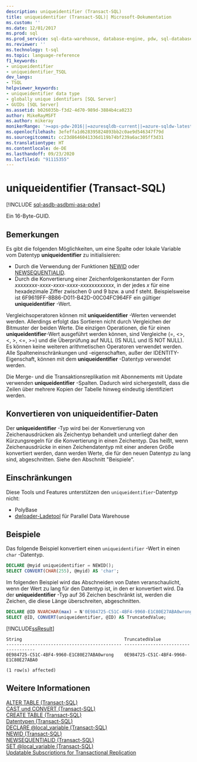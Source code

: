 ```yaml
---
description: uniqueidentifier (Transact-SQL)
title: uniqueidentifier (Transact-SQL)| Microsoft-Dokumentation
ms.custom: ''
ms.date: 12/01/2017
ms.prod: sql
ms.prod_service: sql-data-warehouse, database-engine, pdw, sql-database
ms.reviewer: ''
ms.technology: t-sql
ms.topic: language-reference
f1_keywords:
- uniqueidentifier
- uniqueidentifier_TSQL
dev_langs:
- TSQL
helpviewer_keywords:
- uniqueidentifier data type
- globally unique identifiers [SQL Server]
- GUIDs [SQL Server]
ms.assetid: b026035b-f3d2-4d70-989d-3884b4ca0233
author: MikeRayMSFT
ms.author: mikeray
monikerRange: '>=aps-pdw-2016||=azuresqldb-current||=azure-sqldw-latest||>=sql-server-2016||=sqlallproducts-allversions||>=sql-server-linux-2017||=azuresqldb-mi-current'
ms.openlocfilehash: 3efeffa1d628395824893bb2c0ae9d546347f79d
ms.sourcegitcommit: cc23d8646041336d119b74bf239a6ac305ff3d31
ms.translationtype: HT
ms.contentlocale: de-DE
ms.lasthandoff: 09/23/2020
ms.locfileid: "91115355"
---
```

# <a name="uniqueidentifier-transact-sql"></a>uniqueidentifier (Transact-SQL)
[!INCLUDE [sql-asdb-asdbmi-asa-pdw](../../includes/applies-to-version/sql-asdb-asdbmi-asa-pdw.md)]

Ein 16-Byte-GUID.
  
## <a name="remarks"></a>Bemerkungen  
Es gibt die folgenden Möglichkeiten, um eine Spalte oder lokale Variable vom Datentyp **uniqueidentifier** zu initialisieren:
-   Durch die Verwendung der Funktionen [NEWID](../../t-sql/functions/newid-transact-sql.md) oder [NEWSEQUENTIALID](../../t-sql/functions/newsequentialid-transact-sql.md).    
-   Durch die Konvertierung einer Zeichenfolgenkonstanten der Form *xxxxxxxx*-*xxxx*-*xxxx*-*xxxx*-*xxxxxxxxxxxx*, in der jedes *x* für eine hexadezimale Ziffer zwischen 0 und 9 bzw. a und f steht. Beispielsweise ist 6F9619FF-8B86-D011-B42D-00C04FC964FF ein gültiger **uniqueidentifier** -Wert.  
  
Vergleichsoperatoren können mit **uniqueidentifier** -Werten verwendet werden. Allerdings erfolgt das Sortieren nicht durch Vergleichen der Bitmuster der beiden Werte. Die einzigen Operationen, die für einen **uniqueidentifier**-Wert ausgeführt werden können, sind Vergleiche (=, <>, \<, >, \<=, >=) und die Überprüfung auf NULL (IS NULL und IS NOT NULL). Es können keine weiteren arithmetischen Operatoren verwendet werden. Alle Spalteneinschränkungen und -eigenschaften, außer der IDENTITY-Eigenschaft, können mit dem **uniqueidentifier** -Datentyp verwendet werden.
  
Die Merge- und die Transaktionsreplikation mit Abonnements mit Update verwenden **uniqueidentifier** -Spalten. Dadurch wird sichergestellt, dass die Zeilen über mehrere Kopien der Tabelle hinweg eindeutig identifiziert werden.
  
## <a name="converting-uniqueidentifier-data"></a>Konvertieren von uniqueidentifier-Daten  
Der **uniqueidentifier** -Typ wird bei der Konvertierung von Zeichenausdrücken als Zeichentyp behandelt und unterliegt daher den Kürzungsregeln für die Konvertierung in einen Zeichentyp. Das heißt, wenn Zeichenausdrücke in einen Zeichendatentyp mit einer anderen Größe konvertiert werden, dann werden Werte, die für den neuen Datentyp zu lang sind, abgeschnitten. Siehe den Abschnitt "Beispiele".
  
## <a name="limitations-and-restrictions"></a>Einschränkungen

Diese Tools und Features unterstützen den `uniqueidentifier`-Datentyp nicht:
- PolyBase
- [dwloader-Ladetool](https://msdn.microsoft.com/sql/analytics-platform-system/dwloader) für Parallel Data Warehouse

## <a name="examples"></a>Beispiele  
Das folgende Beispiel konvertiert einen `uniqueidentifier` -Wert in einen `char` -Datentyp.
  
```sql
DECLARE @myid uniqueidentifier = NEWID();  
SELECT CONVERT(CHAR(255), @myid) AS 'char';  
```  
  
Im folgenden Beispiel wird das Abschneiden von Daten veranschaulicht, wenn der Wert zu lang für den Datentyp ist, in den er konvertiert wird. Da der **uniqueidentifier** -Typ auf 36 Zeichen beschränkt ist, werden die Zeichen, die diese Länge überschreiten, abgeschnitten.
  
```sql
DECLARE @ID NVARCHAR(max) = N'0E984725-C51C-4BF4-9960-E1C80E27ABA0wrong';  
SELECT @ID, CONVERT(uniqueidentifier, @ID) AS TruncatedValue;  
```  
  
[!INCLUDE[ssResult](../../includes/ssresult-md.md)]
  
```
String                                       TruncatedValue  
-------------------------------------------- ------------------------------------  
0E984725-C51C-4BF4-9960-E1C80E27ABA0wrong    0E984725-C51C-4BF4-9960-E1C80E27ABA0  
  
(1 row(s) affected)  
```  
  
## <a name="see-also"></a>Weitere Informationen
[ALTER TABLE &#40;Transact-SQL&#41;](../../t-sql/statements/alter-table-transact-sql.md)  
[CAST und CONVERT &#40;Transact-SQL&#41;](../../t-sql/functions/cast-and-convert-transact-sql.md)  
[CREATE TABLE &#40;Transact-SQL&#41;](../../t-sql/statements/create-table-transact-sql.md)  
[Datentypen &#40;Transact-SQL&#41;](../../t-sql/data-types/data-types-transact-sql.md)  
[DECLARE @local_variable &#40;Transact-SQL&#41;](../../t-sql/language-elements/declare-local-variable-transact-sql.md)  
[NEWID &#40;Transact-SQL&#41;](../../t-sql/functions/newid-transact-sql.md)  
[NEWSEQUENTIALID &#40;Transact-SQL&#41;](../../t-sql/functions/newsequentialid-transact-sql.md)    
[SET @local_variable &#40;Transact-SQL&#41;](../../t-sql/language-elements/set-local-variable-transact-sql.md)  
[Updatable Subscriptions for Transactional Replication](../../relational-databases/replication/transactional/updatable-subscriptions-for-transactional-replication.md)
  
  
